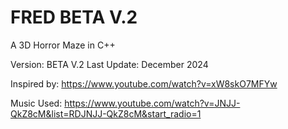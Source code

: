 # FRED BETA V.2
A 3D Horror Maze in C++

Version: BETA V.2
Last Update: December 2024

Inspired by: https://www.youtube.com/watch?v=xW8skO7MFYw

Music Used: https://www.youtube.com/watch?v=JNJJ-QkZ8cM&list=RDJNJJ-QkZ8cM&start_radio=1
